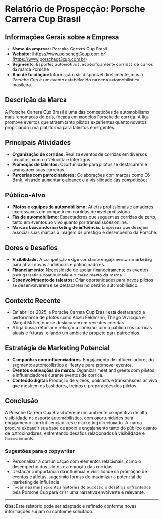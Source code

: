 # Relatório de Prospecção: Porsche Carrera Cup Brasil

## Informações Gerais sobre a Empresa
- **Nome da empresa:** Porsche Carrera Cup Brasil
- **Website:** [https://www.porschegt3cup.com.br](https://www.porschegt3cup.com.br)
- **Segmento:** Esportes automotivos, especificamente corridas de carros da marca Porsche.
- **Ano de fundação:** Informação não disponível diretamente, mas a Porsche Cup é um evento estabelecido na cena automobilística brasileira.

## Descrição da Marca
A Porsche Carrera Cup Brasil é uma das competições de automobilismo mais renomadas do país, focada em modelos Porsche de corrida. A liga promove eventos que atraem tanto pilotos experientes quanto novatos, propiciando uma plataforma para talentos emergentes.

## Principais Atividades
- **Organização de corridas:** Realiza eventos de corridas em diversos circuitos, como o Velocitta e Interlagos.
- **Promoção de talentos:** Oportunidade para pilotos se destacarem e avançarem suas carreiras.
- **Parcerias com patrocinadores:** Colaborações com marcas como C6 Bank, visando aumentar o alcance e a visibilidade das competições.

## Público-Alvo
- **Pilotos e equipes de automobilismo:** Atletas profissionais e amadores interessados em competir em corridas de nível profissional.
- **Fãs de automobilismo:** Espectadores que seguem as corridas de perto, tanto em eventos ao vivo quanto por transmissões online.
- **Marcas buscando marketing de influência:** Empresas que desejam associar suas marcas à imagem de prestígio e desempenho da Porsche.

## Dores e Desafios
- **Visibilidade:** A competição exige constante engajamento e marketing para atrair novas audiências e patrocinadores.
- **Financiamento:** Necessidade de apoiar financeiramente os eventos para garantir a continuidade e o crescimento da marca.
- **Desenvolvimento de talentos:** Criar oportunidades para novos pilotos se desenvolverem e se destacarem no cenário automobilístico.

## Contexto Recente
- Em abril de 2025, a Porsche Carrera Cup Brasil está destacando a performance de pilotos como Alceu Feldmann, Thiago Vivacqua e Marçal Muller, que se destacaram em recentes corridas.
- A liga busca retomar e reforçar a conexão com o público nas corridas atuais e futuras, criando um ambiente propício para patrocínios.

## Estratégia de Marketing Potencial
- **Campanhas com influenciadores:** Engajamento de influenciadores do segmento automobilístico e lifestyle para promover eventos.
- **Eventos e ativações de marca:** Organizar meet and greets com pilotos e influenciadores durante eventos de corrida.
- **Conteúdo digital:** Produção de vídeos, podcasts e transmissões ao vivo que mostrem os bastidores, treinos e preparações dos pilotos.

## Conclusão
A Porsche Carrera Cup Brasil oferece um ambiente competitivo de alta visibilidade no esporte automobilístico, com oportunidades para engajamento com influenciadores e marketing direcionado. A marca procura expandir sua base de apoio e engajamento tanto do público quanto de patrocinadores, enfrentando desafios relacionados à visibilidade e financiamento.

### Sugestões para o copywriter
- Personalizar a comunicação com elementos relacionais, como o desempenho dos pilotos e a emoção das corridas.
- Destacar a importância da influência e visibilidade na promoção de eventos e atletas, sugerindo formas de maximizar o potencial de marketing de influência.
- Focar nas mais recentes histórias de sucesso e desafios enfrentados pela Porsche Cup para criar uma narrativa envolvente e relevante.

---

**Obs:** Este relatório pode ser adaptado e refinado conforme novas informações surjam ou conforme solicitado.